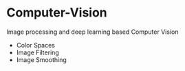 # Computer-Vision
Image processing and deep learning based Computer Vision

- Color Spaces
- Image Filtering
- Image Smoothing
